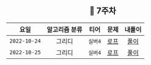 <div align="center">
  
  ## 📅 7주차

| 요일 | 알고리즘 분류 | 티어  | 문제| 내풀이 |
| :---: | :---: | :---: | :---: | :---:|
|`2022-10-24`| 그리디 | `실버4` | [로프](https://www.acmicpc.net/problem/2217) | [풀이](https://github.com/jangwon3828/Algorithm_Competition-Study/blob/woohyeon/8%EC%A3%BC%EC%B0%A8/8%EC%A3%BC%EC%B0%A8_%EC%9A%B0%ED%98%84/%EB%A1%9C%ED%94%84.java) |
|`2022-10-25`| 그리디 | `실버4` | [로프](https://www.acmicpc.net/problem/1920) | [풀이](https://github.com/jangwon3828/Algorithm_Competition-Study/blob/woohyeon/8%EC%A3%BC%EC%B0%A8/8%EC%A3%BC%EC%B0%A8_%EC%9A%B0%ED%98%84/%EC%88%98%20%EC%B0%BE%EA%B8%B0.java) |
</div>
